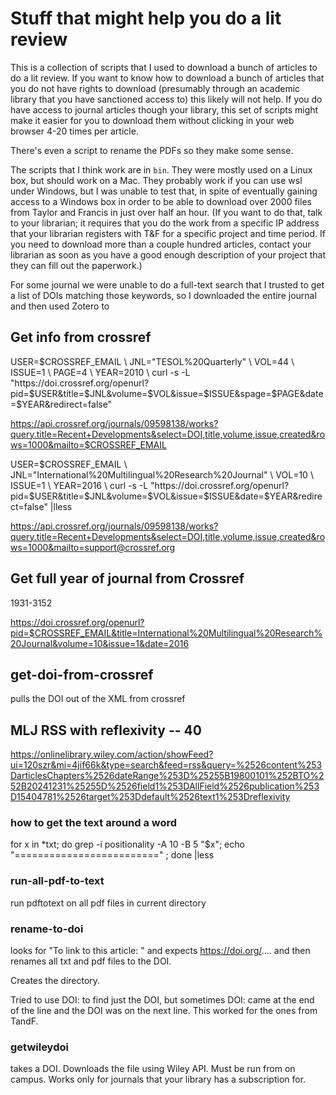 # Stuff that might help you do a lit review

This is a collection of scripts that I used to download a bunch of articles to do a lit review. If you want to know how to download a bunch of articles that you do not have rights to download (presumably through an academic library that you have sanctioned access to) this likely will not help. If you do have access to journal articles though your library, this set of scripts might make it easier for you to download them without clicking in your web browser 4-20 times per article.

There's even a script to rename the PDFs so they make some sense.

The scripts that I think work are in `bin`. They were mostly used on a Linux box, but should work on a Mac. They probably work if you can use wsl under Windows, but I was unable to test that, in spite of eventually gaining access to a Windows box in order to be able to download over 2000 files from Taylor and Francis in just over half an hour. (If you want to do that, talk to your librarian; it requires that you do the work from a specific IP address that your librarian registers with T&F for a specific project and time period. If you need to download more than a couple hundred articles, contact your librarian as soon as you have a good enough description of your project that they can fill out the paperwork.)

For some journal we were unable to do a full-text search that I trusted to get a list of DOIs matching those keywords, so I downloaded the entire journal and then used Zotero to 

## Get info from crossref

USER=$CROSSREF_EMAIL \
JNL="TESOL%20Quarterly" \
VOL=44 \
ISSUE=1 \
PAGE=4 \
YEAR=2010 \
curl -s -L "https://doi.crossref.org/openurl?pid=$USER&title=$JNL&volume=$VOL&issue=$ISSUE&spage=$PAGE&date=$YEAR&redirect=false"

https://api.crossref.org/journals/09598138/works?query.title=Recent+Developments&select=DOI,title,volume,issue,created&rows=1000&mailto=$CROSSREF_EMAIL

USER=$CROSSREF_EMAIL \
JNL="International%20Multilingual%20Research%20Journal" \
VOL=10 \
ISSUE=1 \
YEAR=2016 \
curl -s -L "https://doi.crossref.org/openurl?pid=$USER&title=$JNL&volume=$VOL&issue=$ISSUE&date=$YEAR&redirect=false" |lless

https://api.crossref.org/journals/09598138/works?query.title=Recent+Developments&select=DOI,title,volume,issue,created&rows=1000&mailto=support@crossref.org

## Get full year of journal from Crossref

1931-3152

https://doi.crossref.org/openurl?pid=$CROSSREF_EMAIL&title=International%20Multilingual%20Research%20Journal&volume=10&issue=1&date=2016

## get-doi-from-crossref

pulls the DOI out of the XML from crossref

## MLJ RSS with reflexivity -- 40

https://onlinelibrary.wiley.com/action/showFeed?ui=120szr&mi=4jif66k&type=search&feed=rss&query=%2526content%253DarticlesChapters%2526dateRange%253D%25255B19800101%252BTO%252B20241231%25255D%2526field1%253DAllField%2526publication%253D15404781%2526target%253Ddefault%2526text1%253Dreflexivity

### how to get the text around a word

for x in \*txt; do grep -i positionality -A 10 -B 5 "$x"; echo "=========================" ; done |less

### run-all-pdf-to-text

run pdftotext on all pdf files in current directory

### rename-to-doi

looks for "To link to this article: " and expects https://doi.org/.... and then renames all txt and pdf files to the DOI.

Creates the directory.

Tried to use DOI: to find just the DOI, but sometimes DOI: came at the end of the line and the DOI was on the next line. This worked for the ones from TandF.

### getwileydoi

takes a DOI. Downloads the file using Wiley API. Must be run from on campus. Works only for journals that your library has a subscription for.
